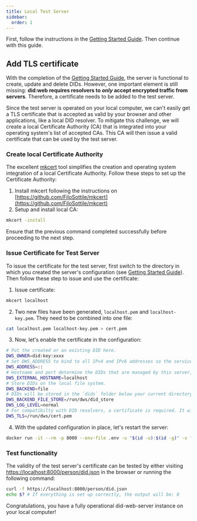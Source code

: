 ```yaml
---
title: Local Test Server
sidebar:
  order: 1
---
```


First, follow the instructions in the [Getting Started Guide](/getting-started). Then continue with this guide.

## Add TLS certificate

With the completion of the [Getting Started Guide](/getting-started), the server is functional to create, update and
delete DIDs. However, one important element is still missing: **did:web requires resolvers to _only_ accept encrypted
traffic from servers**. Therefore, a certificate needs to be added to the test server.

Since the test server is operated on your local computer, we can't easily get a TLS certificate that is accepted as
valid by your browser and other applications, like a local DID resolver. To mitigate this challenge, we will create a
local Certificate Authority (CA) that is integrated into your operating system's list of accepted CAs. This CA will then
issue a valid certificate that can be used by the test server.

### Create local Certificate Authority

The excellent [mkcert](https://github.com/FiloSottile/mkcert) tool simplifies the creation and operating system
integration of a local Certificate Authority. Follow these steps to set up the Certificate Authority:

1. Install mkcert following the instructions on
   [https://github.com/FiloSottile/mkcert](https://github.com/FiloSottile/mkcert)
2. Setup and install local CA:

```bash
mkcert -install
```

Ensure that the previous command completed successfully before proceeding to the next step.

### Issue Certificate for Test Server

To issue the certificate for the test server, first switch to the directory in which you created the server's
configuration (see [Getting Started Guide](/getting-started)). Then follow these step to issue and use the certificate:

1. Issue certificate:

```bash
mkcert localhost
```

2. Two new files have been generated, `localhost.pem` and `localhost-key.pem`. They need to be combined into one file:

```bash
cat localhost.pem localhost-key.pem > cert.pem
```

3. Now, let's enable the certificate in the configuration:

```bash title=".env" {7}
# Put the created or an existing DID here.
DWS_OWNER=did:key:xxxx
# Set DWS_ADDRESS to bind to all IPv4 and IPv6 addresses so the service can be exposed to the local computer.
DWS_ADDRESS=::
# Hostname and port determine the DIDs that are managed by this server, e.g. did:web:id.localhost%3A8000:xyz.
DWS_EXTERNAL_HOSTNAME=localhost
# Store DIDs on the local file system.
DWS_BACKEND=file
# DIDs will be stored in the `dids` folder below your current directory.
DWS_BACKEND_FILE_STORE=/run/dws/did_store
DWS_LOG_LEVEL=normal
# For compatibilty with DID resolvers, a certificate is required. It will be added later.
DWS_TLS=/run/dws/cert.pem
```

4. With the updated configuration in place, let's restart the server:

```bash
docker run -it --rm -p 8000 --env-file .env -u "$(id -u):$(id -g)" -v "$PWD:/server" -w "/server" registry.41ppl.com/did-web-server:latest
```

### Test functionality

The validity of the test server's certificate can be tested by either visiting
[https://localhost:8000/person/did.json](https://localhost:8000/person/did.json) in the browser or running the following
command:

```bash
curl -f https://localhost:8000/person/did.json
echo $? # If everything is set up correctly, the output will be: 0
```

Congratulations, you have a fully operational did-web-server instance on your local computer!
